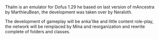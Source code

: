 Thalm is an emulator for Dofus 1.29 he based on last version of mAncestra by MarthieuBean, the development was taken over by Neraloth.

The development of gameplay will be anka'like and little content role-play, the network will be remplaced by Mina and reorganization and rewrite complete of folders and classes.
